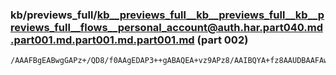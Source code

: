 ### kb/previews_full/kb__previews_full__kb__previews_full__kb__previews_full__flows__personal_account@auth.har.part040.md.part001.md.part001.md.part001.md (part 002)

```md
/AAAFBgEABwgGAPz+/QD8/f0AAgEDAP3++gABAQEA+vz9APz8/AAIBQYA+fz8AAUDBAAFAwUA9vr2AOTy+QAT5/AAFQ4JAPH4/ADd8vgA7Pz9APn//QAC/wEAEf4BAPf6+gDt+fwA/wICAA
```

```
